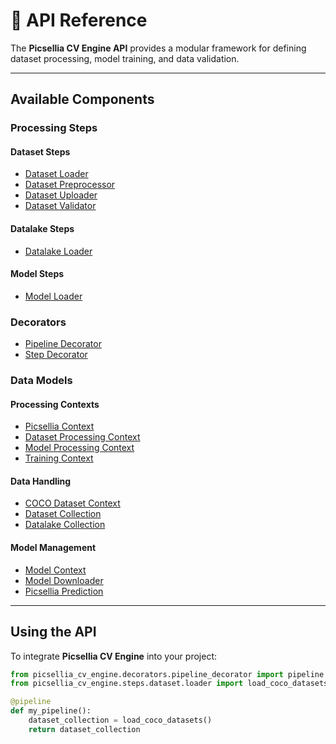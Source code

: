 # 📖 API Reference

The **Picsellia CV Engine API** provides a modular framework for defining dataset processing, model training, and data validation.

---

## **Available Components**

### **Processing Steps**

#### **Dataset Steps**
- [Dataset Loader](api/steps/dataset/loader.md)
- [Dataset Preprocessor](api/steps/dataset/preprocessor.md)
- [Dataset Uploader](api/steps/dataset/uploader.md)
- [Dataset Validator](api/steps/dataset/validator.md)

#### **Datalake Steps**
- [Datalake Loader](api/steps/datalake/loader.md)

#### **Model Steps**
- [Model Loader](api/steps/model/loader.md)

### **Decorators**
- [Pipeline Decorator](api/decorators/pipeline_decorator.md)
- [Step Decorator](api/decorators/step_decorator.md)

### **Data Models**
#### **Processing Contexts**
- [Picsellia Context](api/models/contexts/common/picsellia_context.md)
- [Dataset Processing Context](api/models/contexts/processing/dataset/picsellia_processing_context.md)
- [Model Processing Context](api/models/contexts/processing/model/picsellia_model_processing_context.md)
- [Training Context](api/models/contexts/training/picsellia_training_context.md)

#### **Data Handling**
- [COCO Dataset Context](api/models/data/dataset/coco_dataset_context.md)
- [Dataset Collection](api/models/data/dataset/dataset_collection.md)
- [Datalake Collection](api/models/data/datalake/datalake_collection.md)

#### **Model Management**
- [Model Context](api/models/model/model_context.md)
- [Model Downloader](api/models/model/model_downloader.md)
- [Picsellia Prediction](api/models/model/picsellia_prediction.md)

---

## **Using the API**
To integrate **Picsellia CV Engine** into your project:

```python
from picsellia_cv_engine.decorators.pipeline_decorator import pipeline
from picsellia_cv_engine.steps.dataset.loader import load_coco_datasets

@pipeline
def my_pipeline():
    dataset_collection = load_coco_datasets()
    return dataset_collection
```
